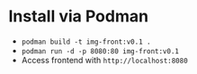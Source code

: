 # Install via Podman
- `podman build -t img-front:v0.1 .` 
- `podman run -d -p 8080:80 img-front:v0.1`
- Access frontend with `http://localhost:8080`
